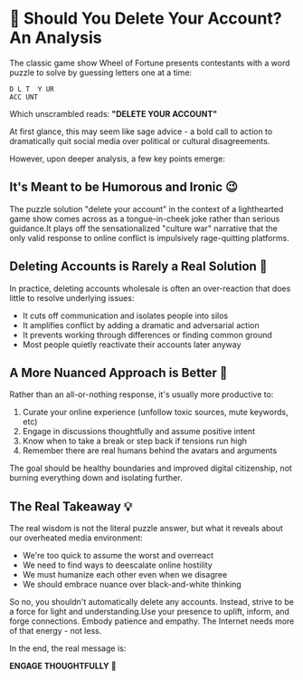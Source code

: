 # 🎡 Should You Delete Your Account? An Analysis 

The classic game show Wheel of Fortune presents contestants with a word puzzle to solve by guessing letters one at a time:

```
D L T  Y UR 
ACC UNT    
```

Which unscrambled reads: **"DELETE YOUR ACCOUNT"**

At first glance, this may seem like sage advice - a bold call to action to dramatically quit social media over political or cultural disagreements. 

However, upon deeper analysis, a few key points emerge:

## It's Meant to be Humorous and Ironic 😉
The puzzle solution "delete your account" in the context of a lighthearted game show comes across as a tongue-in-cheek joke rather than serious guidance.It plays off the sensationalized "culture war" narrative that the only valid response to online conflict is impulsively rage-quitting platforms.

## Deleting Accounts is Rarely a Real Solution 🚫
In practice, deleting accounts wholesale is often an over-reaction that does little to resolve underlying issues:
- It cuts off communication and isolates people into silos
- It amplifies conflict by adding a dramatic and adversarial action
- It prevents working through differences or finding common ground 
- Most people quietly reactivate their accounts later anyway

## A More Nuanced Approach is Better 🤔
Rather than an all-or-nothing response, it's usually more productive to:
1. Curate your online experience (unfollow toxic sources, mute keywords, etc)
2. Engage in discussions thoughtfully and assume positive intent 
3. Know when to take a break or step back if tensions run high
4. Remember there are real humans behind the avatars and arguments

The goal should be healthy boundaries and improved digital citizenship, not burning everything down and isolating further.

## The Real Takeaway 💡
The real wisdom is not the literal puzzle answer, but what it reveals about our overheated media environment:
- We're too quick to assume the worst and overreact 
- We need to find ways to deescalate online hostility
- We must humanize each other even when we disagree
- We should embrace nuance over black-and-white thinking

So no, you shouldn't automatically delete any accounts. Instead, strive to be a force for light and understanding.Use your presence to uplift, inform, and forge connections. Embody patience and empathy. The Internet needs more of that energy - not less.

In the end, the real message is:
    
**ENGAGE THOUGHTFULLY** 🌟
